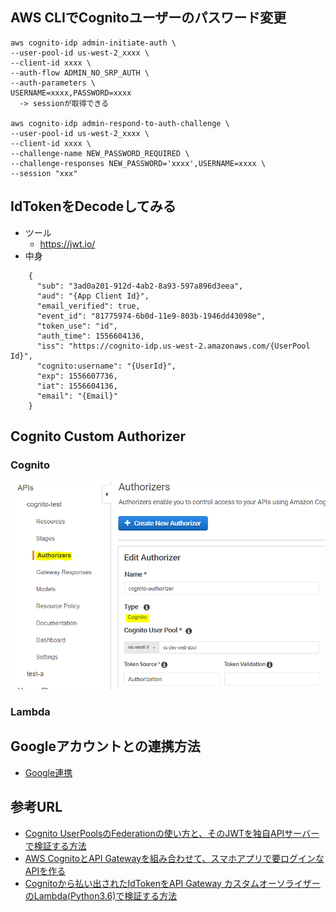 ## AWS CLIでCognitoユーザーのパスワード変更
```$xslt
aws cognito-idp admin-initiate-auth \
--user-pool-id us-west-2_xxxx \
--client-id xxxx \
--auth-flow ADMIN_NO_SRP_AUTH \
--auth-parameters \
USERNAME=xxxx,PASSWORD=xxxx
  -> sessionが取得できる 

aws cognito-idp admin-respond-to-auth-challenge \
--user-pool-id us-west-2_xxxx \
--client-id xxxx \
--challenge-name NEW_PASSWORD_REQUIRED \
--challenge-responses NEW_PASSWORD='xxxx',USERNAME=xxxx \
--session "xxx"
```

## IdTokenをDecodeしてみる
* ツール
    * https://jwt.io/
* 中身
```
    {
      "sub": "3ad0a201-912d-4ab2-8a93-597a896d3eea",
      "aud": "{App Client Id}",
      "email_verified": true,
      "event_id": "81775974-6b0d-11e9-803b-1946dd43098e",
      "token_use": "id",
      "auth_time": 1556604136,
      "iss": "https://cognito-idp.us-west-2.amazonaws.com/{UserPool Id}",
      "cognito:username": "{UserId}",
      "exp": 1556607736,
      "iat": 1556604136,
      "email": "{Email}"
    }
```

## Cognito Custom Authorizer
### Cognito
![cognito](picture/custom-authorizer-cognito.PNG)
### Lambda

## Googleアカウントとの連携方法
* [Google連携](docs/Google連携.md)

## 参考URL
* [Cognito UserPoolsのFederationの使い方と、そのJWTを独自APIサーバーで検証する方法](https://qiita.com/yoskeoka/items/7474845087c66cf91b27)
* [AWS CognitoとAPI Gatewayを組み合わせて、スマホアプリで要ログインなAPIを作る](https://qiita.com/lazyfellow/items/e6dd2941de9ae3d02d00)
* [Cognitoから払い出されたIdTokenをAPI Gateway カスタムオーソライザーのLambda(Python3.6)で検証する方法](https://dev.classmethod.jp/cloud/aws/verify_cognit_idtoken_by_apig_custom_auth/)